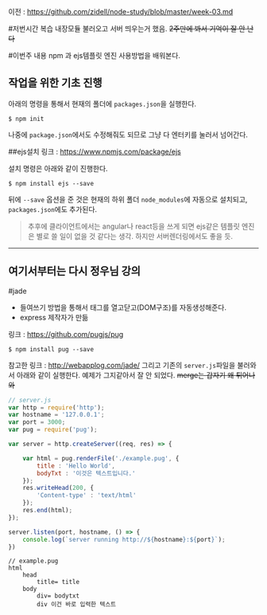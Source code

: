 이전 : https://github.com/zidell/node-study/blob/master/week-03.md

#저번시간 복습
내장모듈 불러오고 서버 띄우는거 했음. ~~2주만에 봐서 기억이 잘 안 난다~~

#이번주 내용
npm 과 ejs템플릿 엔진 사용방법을 배워본다.

## 작업을 위한 기초 진행
아래의 명령을 통해서 현재의 폴더에 `packages.json`을 실행한다.
```
$ npm init
```
나중에 `package.json`에서도 수정해줘도 되므로 그냥 다 엔터키를 눌러서 넘어간다.


##ejs설치
링크 : https://www.npmjs.com/package/ejs

설치 명령은 아래와 같이 진행한다.
```
$ npm install ejs --save
```
뒤에 `--save` 옵션을 준 것은 현재의 하위 폴더 `node_modules`에 자동으로 설치되고, `packages.json`에도 추가된다.
>추후에 클라이언트에서는 angular나 react등을 쓰게 되면 ejs같은 템플릿 엔진은 별로 쓸 일이 없을 것 같다는 생각. 하지만 서버렌더링에서도 좋을 듯.


-----
여기서부터는 다시 정우님 강의
-----

#jade
- 들여쓰기 방법을 통해서 태그를 열고닫고(DOM구조)를 자동생성해준다.
- express 제작자가 만듦

링크 : https://github.com/pugjs/pug

```
$ npm install pug --save
```

참고한 링크 : http://webapplog.com/jade/
그리고 기존의 `server.js`파일을 불러와서 아래와 같이 실행한다. 예제가 그지같아서 잘 안 되었다. ~~merge는 갑자기 왜 튀어나와~~
```javascript
// server.js
var http = require('http');
var hostname = '127.0.0.1';
var port = 3000;
var pug = require('pug');

var server = http.createServer((req, res) => {

	var html = pug.renderFile('./example.pug', {
		title : 'Hello World',
		bodyTxt : '이것은 텍스트입니다.'
	});
	res.writeHead(200, {
		'Content-type' : 'text/html'
	});
	res.end(html);
});

server.listen(port, hostname, () => {
	console.log(`server running http://${hostname}:${port}`);
})
```
```
// example.pug
html
	head
		title= title
	body
		div= bodytxt
		div 이건 바로 입력한 텍스트
```


